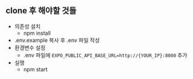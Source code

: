 ## clone 후 해야할 것들
- 의존성 설치
  - npm install
- .env.example 복사 후 .env 파일 작성
- 환경변수 설정
  - .env 파일에 `EXPO_PUBLIC_API_BASE_URL=http://{YOUR_IP}:8080` 추가
- 실행
  - npm start
